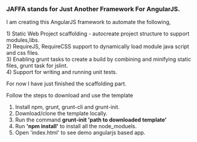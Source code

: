 <h3>JAFFA stands for Just Another Framework For AngularJS.</h3>

<p>
I am creating this AngularJS framework to automate the following, 
</p>
1)  Static Web Project scaffolding - autocreate project structure to support modules,libs.<br/>
2)  RequireJS, RequireCSS support to dynamically load module java script and css files.<br/>
3)  Enabling grunt tasks to create a build by combining and minifying static files, grunt task for jslint.<br/>
4)  Support for writing and running unit tests.<br/>

For now I have just finished the scaffolding part. 

Follow the steps to download and use the template
1) Install npm, grunt, grunt-cli and grunt-init.<br/>
2) Download/clone the template locally. </br>
3) Run the command <b>grunt-init 'path to downloaded template'</b></br>
4) Run <b>'npm install'</b> to install all the node_moduels. 
5) Open 'index.html' to see demo angularjs based app. 



